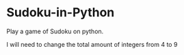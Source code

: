# Sudoku-in-Python
Play a game of Sudoku on python.


I will need to change the total amount of integers from 4 to 9
